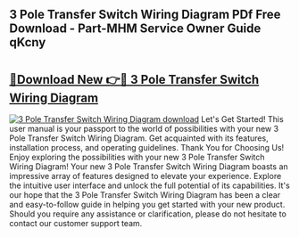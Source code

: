 ## 3 Pole Transfer Switch Wiring Diagram PDf Free Download - Part-MHM Service Owner Guide qKcny

# <h2><a href="http://dfr9g2.blite.top/?on=3+Pole+Transfer+Switch+Wiring+Diagram">🔗Download New 👉🔴 3 Pole Transfer Switch Wiring Diagram</a></h2>

[![3 Pole Transfer Switch Wiring Diagram download](https://i.imgur.com/lujVjoI.png)](http://dfr9g2.blite.top/?on=3+Pole+Transfer+Switch+Wiring+Diagram)
Let's Get Started! This user manual is your passport to the world of possibilities with your new 3 Pole Transfer Switch Wiring Diagram. Get acquainted with its features, installation process, and operating guidelines. Thank You for Choosing Us! Enjoy exploring the possibilities with your new 3 Pole Transfer Switch Wiring Diagram! Your new 3 Pole Transfer Switch Wiring Diagram boasts an impressive array of features designed to elevate your experience. Explore the intuitive user interface and unlock the full potential of its capabilities. It's our hope that the 3 Pole Transfer Switch Wiring Diagram has been a clear and easy-to-follow guide in helping you get started with your new product. Should you require any assistance or clarification, please do not hesitate to contact our customer support team.
